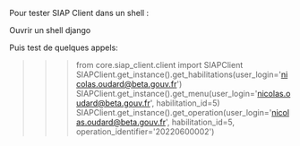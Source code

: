 Pour tester SIAP Client dans un shell :

Ouvrir un shell django



Puis test de quelques appels:

>>> from core.siap_client.client import SIAPClient
>>> SIAPClient.get_instance().get_habilitations(user_login='nicolas.oudard@beta.gouv.fr')
>>> SIAPClient.get_instance().get_menu(user_login='nicolas.oudard@beta.gouv.fr', habilitation_id=5)
>>> SIAPClient.get_instance().get_operation(user_login='nicolas.oudard@beta.gouv.fr', habilitation_id=5, operation_identifier='20220600002')